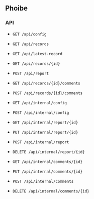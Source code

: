 ## Phoibe

### API
- `GET /api/config`
- `GET /api/records` 
- `GET /api/latest-record`
- `GET /api/records/{id}`
  
- `POST /api/report`

- `GET /api/records/{id}/comments`
- `POST /api/records/{id}/comments`

<!-- Internal -->
- `GET /api/internal/config`
- `POST /api/internal/config`

- `GET /api/internal/report/{id}`
- `PUT /api/internal/report/{id}`
- `POST /api/internal/report`
- `DELETE /api/internal/report/{id}`

- `GET /api/internal/comments/{id}`
- `PUT /api/internal/comments/{id}`
- `POST /api/internal/comments`
- `DELETE /api/internal/comments/{id}`
